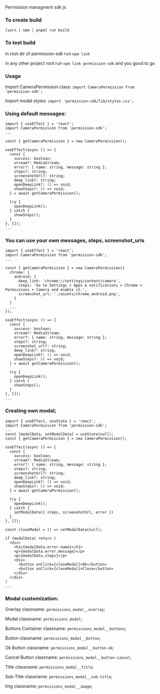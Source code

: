 Permission managment sdk js

### To create build
`[yarn | npm | pnpm] run build`
### To test build
in root dir of permission-sdk run `npm link`

in any other project root run `npm link permission-sdk`
and you good to go

### Usage

Import CameraPermission class:
`import CameraPermission from 'permission-sdk';`

Import modal styles:
`import 'permission-sdk/lib/styles.css';`

### Using default messages:

```
import { useEffect } = 'react';
import CameraPermission from 'permission-sdk';
...

const { getCameraPermission } = new CameraPermission();

useEffect(async () => {
  const {
    success: boolean;
    stream?: MediaStream;
    error?: { name: string, message: string };
    steps?: string;
    screenshotUrl?: string;
    deep_link?: string;
    openDeepLink?: () => void;
    showSteps?: () => void;
  } = await getCameraPermission();

  try {
    openDeepLink();
  } catch {
    showSteps();
  }
}, []);
...

```
### You can use your own messages, steps, screenshot_urls

```
import { useEffect } = 'react';
import CameraPermission from 'permission-sdk';
...

const { getCameraPermission } = new CameraPermission({
  chrome: {
    android: {
      deep_link: 'chrome://settings/content/camera',
      steps: 'Go to Settings > Apps & notifications > Chrome > Permissions > Camera and enable it.',
      screenshot_url: './assets/chrome_android.png',
    }
  }
  ...
});

useEffect(async () => {
  const {
    success: boolean;
    stream?: MediaStream;
    error?: { name: string, message: string };
    steps?: string;
    screenshot_url?: string;
    deep_link?: string;
    openDeepLink?: () => void;
    showSteps?: () => void;
  } = await getCameraPermission();

  try {
    openDeepLink();
  } catch {
    showSteps();
  }
}, []);
...

```

### Creating own modal;

```
import { useEffect, useState } = 'react';
import CameraPermission from 'permission-sdk';
...
const [modalData, setModalData] = useState(null);
const { getCameraPermission } = new CameraPermission();

useEffect(async () => {
  const {
    success: boolean;
    stream?: MediaStream;
    error?: { name: string, message: string };
    steps?: string;
    screenshotUrl?: string;
    deep_link?: string;
    openDeepLink?: () => void;
    showSteps?: () => void;
  } = await getCameraPermission();

  try {
    openDeepLink();
  } catch {
    setModalData({ steps, screenshotUrl, error })
  }
}, []);

const closeModal = () => setModalData(null);

if (modalData) return (
  <div>
    <h1>{modalData.error.name}</h1>
    <p>{modalData.error.message}</p>
    <p>{modalData.steps}</p>
    <div>
      <button onClick={closeModal}>Ok</button>
      <button onClick={closeModal}>Close</button>
    </div>
  </div>
)
...
```

### Modal customization: 
Overlay classname: `permissions_modal__overlay`;

Modal classname: `permissions_modal`;

Buttons Container classname: `permissions_modal__buttons`;

Button classname: `permissions_modal__button`;

Ok Button classname: `permissions_modal__button-ok`;

Cancel Button classname: `permissions_modal__button-cancel`;

Title classname: `permissions_modal__title`;

Sub-Title classname: `permissions_modal__sub-title`;

Img classname: `permissions_modal__image`;